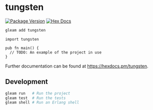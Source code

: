 # tungsten

[![Package Version](https://img.shields.io/hexpm/v/tungsten)](https://hex.pm/packages/tungsten)
[![Hex Docs](https://img.shields.io/badge/hex-docs-ffaff3)](https://hexdocs.pm/tungsten/)

```sh
gleam add tungsten
```
```gleam
import tungsten

pub fn main() {
  // TODO: An example of the project in use
}
```

Further documentation can be found at <https://hexdocs.pm/tungsten>.

## Development

```sh
gleam run   # Run the project
gleam test  # Run the tests
gleam shell # Run an Erlang shell
```

